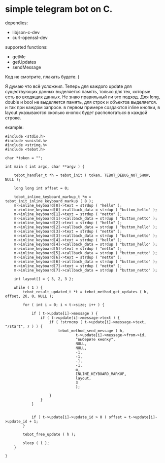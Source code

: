 # simple telegram bot on C.

dependies:
* libjson-c-dev
* curl-openssl-dev

supported functions:
* getMe
* getUpdates
* sendMessage

Код не смотрите, плакать будете. )

Я думаю что всё усложнил. Теперь для каждого update для существующих данных выделяется память, только для тех, которые есть во входящих данных. Не знаю правильный ли это подход. Для long, double и bool не выделяется память, для строк и объектов выделяется. и так при каждом запросе. в первом примере создаются inline кнопки, в layout указываются сколько кнопок будет распологаться в каждой строке.

example:
```
#include <stdio.h>
#include <unistd.h>
#include <string.h>
#include <tebot.h>

char *token = "";

int main ( int argc, char **argv ) {
	
	tebot_handler_t *h = tebot_init ( token, TEBOT_DEBUG_NOT_SHOW, NULL );

	long long int offset = 0;

	tebot_inline_keyboard_markup_t *m = tebot_init_inline_keyboard_markup ( 8 );
	m->inline_keyboard[0]->text = strdup ( "hello" );
	m->inline_keyboard[0]->callback_data = strdup ( "button_hello" );
	m->inline_keyboard[1]->text = strdup ( "netto" );
	m->inline_keyboard[1]->callback_data = strdup ( "button_netto" );
	m->inline_keyboard[2]->text = strdup ( "hello" );
	m->inline_keyboard[2]->callback_data = strdup ( "button_hello" );
	m->inline_keyboard[3]->text = strdup ( "netto" );
	m->inline_keyboard[3]->callback_data = strdup ( "button_netto" );
	m->inline_keyboard[4]->text = strdup ( "hello" );
	m->inline_keyboard[4]->callback_data = strdup ( "button_hello" );
	m->inline_keyboard[5]->text = strdup ( "netto" );
	m->inline_keyboard[5]->callback_data = strdup ( "button_netto" );
	m->inline_keyboard[6]->text = strdup ( "netto" );
	m->inline_keyboard[6]->callback_data = strdup ( "button_netto" );
	m->inline_keyboard[7]->text = strdup ( "netto" );
	m->inline_keyboard[7]->callback_data = strdup ( "button_netto" );

	int layout[] = { 3, 2, 3 };

	while ( 1 ) {
		tebot_result_updated_t *t = tebot_method_get_updates ( h, offset, 20, 0, NULL );

		for ( int i = 0; i < t->size; i++ ) {

			if ( t->update[i]->message ) {
				if ( t->update[i]->message->text ) {
					if ( !strncmp ( t->update[i]->message->text, "/start", 7 ) ) {
						tebot_method_send_message ( h,
								t->update[i]->message->from->id,
								"выберите кнопку",
								NULL,
								NULL,
								-1,
								-1,
								-1,
								-1,
								m,
								INLINE_KEYBOARD_MARKUP,
								layout,
								3	
								);

					}
				}
			}


			if ( t->update[i]->update_id > 0 ) offset = t->update[i]->update_id + 1;
		}

		tebot_free_update ( h );

		sleep ( 1 );
	}

}
```

